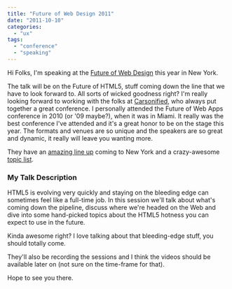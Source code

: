 ```yaml
---
title: "Future of Web Design 2011"
date: "2011-10-10"
categories: 
  - "ux"
tags: 
  - "conference"
  - "speaking"
---
```


Hi Folks, I'm speaking at the [Future of Web Design](http://futureofwebdesign.com/new-york-2011/speakers/#csskarma) this year in New York.

The talk will be on the Future of HTML5, stuff coming down the line that we have to look forward to. All sorts of wicked goodness right? I'm really looking forward to working with the folks at [Carsonified](http://carsonified.com/), who always put together a great conference. I personally attended the Future of Web Apps conference in 2010 (or '09 maybe?), when it was in Miami. It really was the best conference I've attended and it's a great honor to be on the stage this year. The formats and venues are so unique and the speakers are so great and dynamic, it really will leave you wanting more.

They have an [amazing line up](http://futureofwebdesign.com/new-york-2011/speakers/) coming to New York and a crazy-awesome [topic list](http://futureofwebdesign.com/new-york-2011/schedule/).

### My Talk Description

HTML5 is evolving very quickly and staying on the bleeding edge can sometimes feel like a full-time job. In this session we'll talk about what's coming down the pipeline, discuss where we're headed on the Web and dive into some hand-picked topics about the HTML5 hotness you can expect to use in the future.

Kinda awesome right? I love talking about that bleeding-edge stuff, you should totally come.

They'll also be recording the sessions and I think the videos should be available later on (not sure on the time-frame for that).

Hope to see you there.
